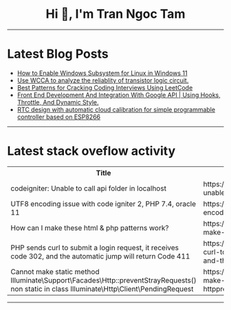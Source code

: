 <h1 align="center">Hi 👋, I'm Tran Ngoc Tam</h1>

---

# Latest Blog Posts 
<!-- BLOG-POST-LIST:START -->
- [How to Enable Windows Subsystem for Linux in Windows 11](https://dev.to/winsides/how-to-enable-windows-subsystem-for-linux-in-windows-11-1e5b)
- [Use WCCA to analyze the reliablity of transistor logic circuit.](https://dev.to/zhangzhuyue/use-wcca-to-analyze-the-reliablity-of-transistor-logic-circuit-1mji)
- [Best Patterns for Cracking Coding Interviews Using LeetCode](https://dev.to/nozibul_islam_113b1d5334f/best-patterns-for-cracking-coding-interviews-using-leetcode-1c5p)
- [Front End Development And Integration With Google API | Using Hooks, Throttle, And Dynamic Style.](https://dev.to/msharifhub/front-end-development-and-integration-with-google-api-using-hooks-throttle-and-dynamic-style-3lp0)
- [RTC design with automatic cloud calibration for simple programmable controller based on ESP8266](https://dev.to/zhangzhuyue/rtc-design-with-automatic-cloud-calibration-for-simple-programmable-controller-based-on-esp8266-2lo9)
<!-- BLOG-POST-LIST:END -->

---

# Latest stack oveflow activity
<table>
  <tr><th>Title</th><th>Link</th></tr>
  <!-- STACKOVERFLOW:START --><tr><td>codeigniter: Unable to call api folder in localhost</td><td>https://stackoverflow.com/questions/79106546/codeigniter-unable-to-call-api-folder-in-localhost</td></tr><tr><td>UTF8 encoding issue with code igniter 2, PHP 7.4, oracle 11</td><td>https://stackoverflow.com/questions/79106433/utf8-encoding-issue-with-code-igniter-2-php-7-4-oracle-11</td></tr><tr><td>How can I make these html &amp; php patterns work?</td><td>https://stackoverflow.com/questions/79106364/how-can-i-make-these-html-php-patterns-work</td></tr><tr><td>PHP sends curl to submit a login request, it receives code 302, and the automatic jump will return Code 411</td><td>https://stackoverflow.com/questions/79106180/php-sends-curl-to-submit-a-login-request-it-receives-code-302-and-the-automati</td></tr><tr><td>Cannot make static method Illuminate\Support\Facades\Http::preventStrayRequests&lpar;&rpar; non static in class Illuminate\Http\Client\PendingRequest</td><td>https://stackoverflow.com/questions/79105977/cannot-make-static-method-illuminate-support-facades-httppreventstrayrequests</td></tr><!-- STACKOVERFLOW:END -->
</table>

---



